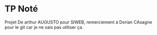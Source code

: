 # TP Noté

Projet De arthur AUGUSTO pour SIWEB, remerciement à Dorian CAsagne pour le git car je ne sais pas utiliser ça.
